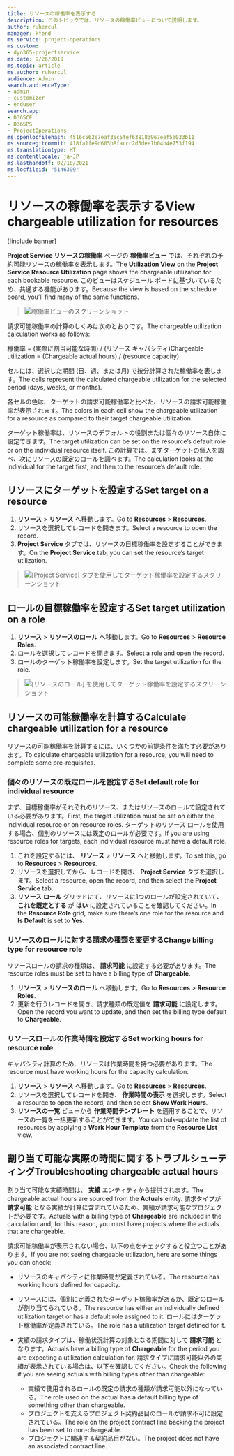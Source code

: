 ```yaml
---
title: リソースの稼働率を表示する
description: このトピックでは、リソースの稼働率ビューについて説明します。
author: ruhercul
manager: kfend
ms.service: project-operations
ms.custom:
- dyn365-projectservice
ms.date: 9/26/2019
ms.topic: article
ms.author: ruhercul
audience: Admin
search.audienceType:
- admin
- customizer
- enduser
search.app:
- D365CE
- D365PS
- ProjectOperations
ms.openlocfilehash: 4516c562e7eaf35c5fef638183967eef5a033b11
ms.sourcegitcommit: 418fa1fe9d605b8faccc2d5dee1b04b4e753f194
ms.translationtype: HT
ms.contentlocale: ja-JP
ms.lasthandoff: 02/10/2021
ms.locfileid: "5146399"
---
```

# <a name="view-chargeable-utilization-for-resources"></a><span data-ttu-id="6dba1-103">リソースの稼働率を表示する</span><span class="sxs-lookup"><span data-stu-id="6dba1-103">View chargeable utilization for resources</span></span>

[!include [banner](../includes/psa-now-project-operations.md)]
 
<span data-ttu-id="6dba1-104">**Project Service リソースの稼働率** ページの **稼働率ビュー** では、それぞれの予約可能リソースの稼働率を表示します。</span><span class="sxs-lookup"><span data-stu-id="6dba1-104">The **Utilization View** on the **Project Service Resource Utilization** page shows the chargeable utilization for each bookable resource.</span></span> <span data-ttu-id="6dba1-105">このビューはスケジュール ボードに基づいているため、共通する機能があります。</span><span class="sxs-lookup"><span data-stu-id="6dba1-105">Because the view is based on the schedule board, you’ll find many of the same functions.</span></span>

> ![稼働率ビューのスクリーンショット](media/FAQ-utilization-1.png)
 

<span data-ttu-id="6dba1-107">請求可能稼働率の計算のしくみは次のとおりです。</span><span class="sxs-lookup"><span data-stu-id="6dba1-107">The chargeable utilization calculation works as follows:</span></span>

   <span data-ttu-id="6dba1-108">稼働率 = (実際に割当可能な時間) / (リソース キャパシティ)</span><span class="sxs-lookup"><span data-stu-id="6dba1-108">Chargeable utilization = (Chargeable actual hours) / (resource capacity)</span></span>

<span data-ttu-id="6dba1-109">セルには、選択した期間 (日、週、または月) で按分計算された稼働率を表します。</span><span class="sxs-lookup"><span data-stu-id="6dba1-109">The cells represent the calculated chargeable utilization for the selected period (days, weeks, or months).</span></span>

<span data-ttu-id="6dba1-110">各セルの色は、ターゲットの請求可能稼働率と比べた、リソースの請求可能稼働率が表示されます。</span><span class="sxs-lookup"><span data-stu-id="6dba1-110">The colors in each cell show the chargeable utilization for a resource as compared to their target chargeable utilization.</span></span> 

<span data-ttu-id="6dba1-111">ターゲット稼働率は、リソースのデフォルトの役割または個々のリソース自体に設定できます。</span><span class="sxs-lookup"><span data-stu-id="6dba1-111">The target utilization can be set on the resource’s default role or on the individual resource itself.</span></span> <span data-ttu-id="6dba1-112">この計算では、まずターゲットの個人を調べ、次にリソースの既定のロールを調べます。</span><span class="sxs-lookup"><span data-stu-id="6dba1-112">The calculation looks at the individual for the target first, and then to the resource’s default role.</span></span>

## <a name="set-target-on-a-resource"></a><span data-ttu-id="6dba1-113">リソースにターゲットを設定する</span><span class="sxs-lookup"><span data-stu-id="6dba1-113">Set target on a resource</span></span>

1. <span data-ttu-id="6dba1-114">**リソース** \> **リソース** へ移動します。</span><span class="sxs-lookup"><span data-stu-id="6dba1-114">Go to **Resources** \> **Resources**.</span></span> 
2. <span data-ttu-id="6dba1-115">リソースを選択してレコードを開きます。</span><span class="sxs-lookup"><span data-stu-id="6dba1-115">Select a resource to open the record.</span></span> 
3. <span data-ttu-id="6dba1-116">**Project Service** タブでは、リソースの目標稼働率を設定することができます。</span><span class="sxs-lookup"><span data-stu-id="6dba1-116">On the **Project Service** tab, you can set the resource’s target utilization.</span></span>

> ![[Project Service] タブを使用してターゲット稼働率を設定するスクリーンショット](media/FAQ-utilization-2.png)
 
## <a name="set-target-utilization-on-a-role"></a><span data-ttu-id="6dba1-118">ロールの目標稼働率を設定する</span><span class="sxs-lookup"><span data-stu-id="6dba1-118">Set target utilization on a role</span></span>

1. <span data-ttu-id="6dba1-119">**リソース** \> **リソースのロール** へ移動します。</span><span class="sxs-lookup"><span data-stu-id="6dba1-119">Go to **Resources** \> **Resource Roles**.</span></span> 
2. <span data-ttu-id="6dba1-120">ロールを選択してレコードを開きます。</span><span class="sxs-lookup"><span data-stu-id="6dba1-120">Select a role and open the record.</span></span> 
3. <span data-ttu-id="6dba1-121">ロールのターゲット稼働率を設定します。</span><span class="sxs-lookup"><span data-stu-id="6dba1-121">Set the target utilization for the role.</span></span>

> ![[リソースのロール] を使用してターゲット稼働率を設定するスクリーンショット](media/FAQ-utilization-3.png)
 
## <a name="calculate-chargeable-utilization-for-a-resource"></a><span data-ttu-id="6dba1-123">リソースの可能稼働率を計算する</span><span class="sxs-lookup"><span data-stu-id="6dba1-123">Calculate chargeable utilization for a resource</span></span>

<span data-ttu-id="6dba1-124">リソースの可能稼働率を計算するには、いくつかの前提条件を満たす必要があります。</span><span class="sxs-lookup"><span data-stu-id="6dba1-124">To calculate chargeable utilization for a resource, you will need to complete some pre-requisites.</span></span> 

### <a name="set-default-role-for-individual-resource"></a><span data-ttu-id="6dba1-125">個々のリソースの既定ロールを設定する</span><span class="sxs-lookup"><span data-stu-id="6dba1-125">Set default role for individual resource</span></span>

<span data-ttu-id="6dba1-126">まず、目標稼働率がそれぞれのリソース、またはリソースのロールで設定されている必要があります。</span><span class="sxs-lookup"><span data-stu-id="6dba1-126">First, the target utilization must be set on either the individual resource or on resource roles.</span></span> <span data-ttu-id="6dba1-127">ターゲットのリソース ロールを使用する場合、個別のリソースには既定のロールが必要です。</span><span class="sxs-lookup"><span data-stu-id="6dba1-127">If you are using resource roles for targets, each individual resource must have a default role.</span></span> 

1. <span data-ttu-id="6dba1-128">これを設定するには、 **リソース** \> **リソース** へと移動します。</span><span class="sxs-lookup"><span data-stu-id="6dba1-128">To set this, go to **Resources** \> **Resources**.</span></span> 
2. <span data-ttu-id="6dba1-129">リソースを選択してから、レコードを開き、 **Project Service** タブを選択します。</span><span class="sxs-lookup"><span data-stu-id="6dba1-129">Select a resource, open the record, and then select the **Project Service** tab.</span></span> 
3. <span data-ttu-id="6dba1-130">**リソース ロール** グリッドにて、リソースに1つのロールが設定されていて、 **これを既定とする** が **はい** に設定されていることを確認してください。</span><span class="sxs-lookup"><span data-stu-id="6dba1-130">In the **Resource Role** grid, make sure there’s one role for the resource and **Is Default** is set to **Yes**.</span></span>
 
### <a name="change-billing-type-for-resource-role"></a><span data-ttu-id="6dba1-131">リソースのロールに対する請求の種類を変更する</span><span class="sxs-lookup"><span data-stu-id="6dba1-131">Change billing type for resource role</span></span>

<span data-ttu-id="6dba1-132">リソースロールの請求の種類は、 **請求可能** に設定する必要があります。</span><span class="sxs-lookup"><span data-stu-id="6dba1-132">The resource roles must be set to have a billing type of **Chargeable**.</span></span> 

1. <span data-ttu-id="6dba1-133">**リソース** \> **リソースのロール** へ移動します。</span><span class="sxs-lookup"><span data-stu-id="6dba1-133">Go to **Resources** \> **Resource Roles**.</span></span> 
2. <span data-ttu-id="6dba1-134">更新を行うレコードを開き、請求種類の既定値を **請求可能** に設定します。</span><span class="sxs-lookup"><span data-stu-id="6dba1-134">Open the record you want to update, and then set the billing type default to **Chargeable**.</span></span>

### <a name="set-working-hours-for-resource-role"></a><span data-ttu-id="6dba1-135">リソースロールの作業時間を設定する</span><span class="sxs-lookup"><span data-stu-id="6dba1-135">Set working hours for resource role</span></span>
 
<span data-ttu-id="6dba1-136">キャパシティ計算のため、リソースは作業時間を持つ必要があります。</span><span class="sxs-lookup"><span data-stu-id="6dba1-136">The resource must have working hours for the capacity calculation.</span></span> 

1. <span data-ttu-id="6dba1-137">**リソース** \> **リソース** へ移動します。</span><span class="sxs-lookup"><span data-stu-id="6dba1-137">Go to **Resources** \> **Resources**.</span></span> 
2. <span data-ttu-id="6dba1-138">リソースを選択してレコードを開き、 **作業時間の表示** を選択します。</span><span class="sxs-lookup"><span data-stu-id="6dba1-138">Select a resource to open the record, and then select **Show Work Hours**.</span></span> 
3. <span data-ttu-id="6dba1-139">**リソースの一覧** ビューから **作業時間テンプレート** を適用することで、リソースの一覧を一括更新することができます。</span><span class="sxs-lookup"><span data-stu-id="6dba1-139">You can bulk-update the list of resources by applying a **Work Hour Template** from the **Resource List** view.</span></span>

## <a name="troubleshooting-chargeable-actual-hours"></a><span data-ttu-id="6dba1-140">割り当て可能な実際の時間に関するトラブルシューティング</span><span class="sxs-lookup"><span data-stu-id="6dba1-140">Troubleshooting chargeable actual hours</span></span>

<span data-ttu-id="6dba1-141">割り当て可能な実績時間は、 **実績** エンティティから提供されます。</span><span class="sxs-lookup"><span data-stu-id="6dba1-141">The chargeable actual hours are sourced from the **Actuals** entity.</span></span> <span data-ttu-id="6dba1-142">請求タイプが **請求可能** となる実績が計算に含まれているため、実績が請求可能なプロジェクトが必要です。</span><span class="sxs-lookup"><span data-stu-id="6dba1-142">Actuals with a billing type of **Chargeable** are included in the calculation and, for this reason, you must have projects where the actuals that are chargeable.</span></span>

<span data-ttu-id="6dba1-143">請求可能稼働率が表示されない場合、以下の点をチェックすると役立つことがあります。</span><span class="sxs-lookup"><span data-stu-id="6dba1-143">If you are not seeing chargeable utilization, here are some things you can check:</span></span>

- <span data-ttu-id="6dba1-144">リソースのキャパシティに作業時間が定義されている。</span><span class="sxs-lookup"><span data-stu-id="6dba1-144">The resource has working hours defined for capacity.</span></span>
- <span data-ttu-id="6dba1-145">リソースには、個別に定義されたターゲット稼働率があるか、既定のロールが割り当てられている。</span><span class="sxs-lookup"><span data-stu-id="6dba1-145">The resource has either an individually defined utilization target or has a default role assigned to it.</span></span> <span data-ttu-id="6dba1-146">ロールにはターゲット稼働率が定義されている。</span><span class="sxs-lookup"><span data-stu-id="6dba1-146">The role has a utilization target defined for it.</span></span>
- <span data-ttu-id="6dba1-147">実績の請求タイプは、稼働状況計算の対象となる期間に対して **請求可能** となります。</span><span class="sxs-lookup"><span data-stu-id="6dba1-147">Actuals have a billing type of **Chargeable** for the period you are expecting a utilization calculation for.</span></span> <span data-ttu-id="6dba1-148">請求タイプに請求可能以外の実績が表示されている場合は、以下を確認してください。</span><span class="sxs-lookup"><span data-stu-id="6dba1-148">Check the following if you are seeing actuals with billing types other than chargeable:</span></span>

  - <span data-ttu-id="6dba1-149">実績で使用されるロールの既定の請求の種類が請求可能以外になっている。</span><span class="sxs-lookup"><span data-stu-id="6dba1-149">The role used on the actual has a default billing type of something other than chargeable.</span></span>
  - <span data-ttu-id="6dba1-150">プロジェクトを支えるプロジェクト契約品目のロールが請求不可に設定されている。</span><span class="sxs-lookup"><span data-stu-id="6dba1-150">The role on the project contract line backing the project has been set to non-chargeable.</span></span>
  - <span data-ttu-id="6dba1-151">プロジェクトに関連する契約品目がない。</span><span class="sxs-lookup"><span data-stu-id="6dba1-151">The project does not have an associated contract line.</span></span>

